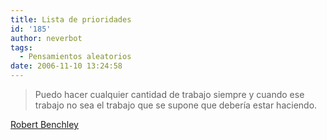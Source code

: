 ```yaml
---
title: Lista de prioridades
id: '185'
author: neverbot
tags:
  - Pensamientos aleatorios
date: 2006-11-10 13:24:58
---
```


> Puedo hacer cualquier cantidad de trabajo siempre y cuando ese trabajo no sea el trabajo que se supone que debería estar haciendo.

[Robert Benchley](http://en.wikipedia.org/wiki/Robert_Benchley)